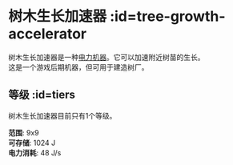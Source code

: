 # 树木生长加速器 :id=tree-growth-accelerator

树木生长加速器是一种[电力机器](/Electric-Machines#machines)。它可以加速附近树苗的生长。  
这是一个游戏后期机器，但可用于建造树厂。

## 等级 :id=tiers

树木生长加速器目前只有1个等级。

**范围**: 9x9  
**可存储**: 1024 J  
**电力消耗**: 48 J/s  
